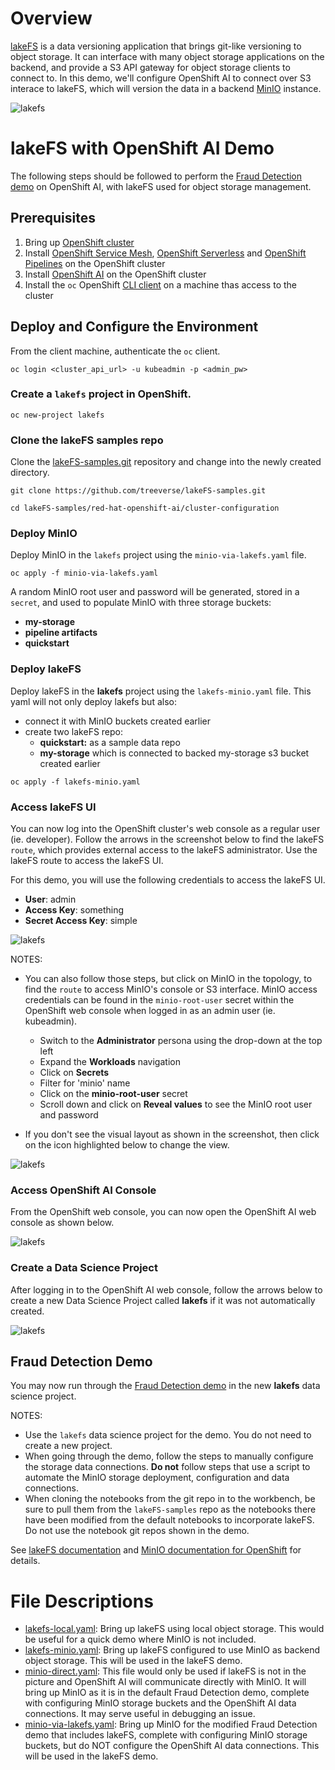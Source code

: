 # Overview

[lakeFS](https://lakefs.io/) is a data versioning application that brings git-like versioning to object storage. It can interface with many object storage applications on the backend, and provide a S3 API gateway for object storage clients to connect to. In this demo, we'll configure OpenShift AI to connect over S3 interace to lakeFS, which will version the data in a backend [MinIO](https://min.io/docs/minio/kubernetes/openshift/index.html) instance.

![lakefs](img/lakefsv3.png)

# lakeFS with OpenShift AI Demo

The following steps should be followed to perform the [Fraud Detection demo](https://docs.redhat.com/en/documentation/red_hat_openshift_ai_self-managed/2-latest/html/openshift_ai_tutorial_-_fraud_detection_example/index) on OpenShift AI, with lakeFS used for object storage management.

## Prerequisites

1. Bring up [OpenShift cluster](https://docs.redhat.com/en/documentation/openshift_container_platform/4.17#Install)
2. Install [OpenShift Service Mesh](https://docs.openshift.com/container-platform/4.16/service_mesh/v2x/installing-ossm.html#ossm-install-ossm-operator_installing-ossm), [OpenShift Serverless](https://docs.openshift.com/serverless/1.34/install/install-serverless-operator.html) and [OpenShift Pipelines](https://docs.openshift.com/pipelines/1.16/install_config/installing-pipelines.html) on the OpenShift cluster
3. Install [OpenShift AI](https://docs.redhat.com/en/documentation/red_hat_openshift_ai_self-managed/2.13/html/installing_and_uninstalling_openshift_ai_self-managed/index) on the OpenShift cluster
4. Install the `oc` OpenShift [CLI client](https://docs.openshift.com/container-platform/4.16/cli_reference/openshift_cli/getting-started-cli.html) on a machine thas access to the cluster

## Deploy and Configure the Environment
From the client machine, authenticate the `oc` client.

```
oc login <cluster_api_url> -u kubeadmin -p <admin_pw>
```

### Create a `lakefs` project in OpenShift.

```
oc new-project lakefs
```

### Clone the lakeFS samples repo
Clone the [lakeFS-samples.git](https://github.com/treeverse/lakeFS-samples.git) repository and change into the newly created directory.

```
git clone https://github.com/treeverse/lakeFS-samples.git

cd lakeFS-samples/red-hat-openshift-ai/cluster-configuration
```

### Deploy MinIO
Deploy MinIO in the `lakefs` project using the `minio-via-lakefs.yaml` file.

```
oc apply -f minio-via-lakefs.yaml
```
A random MinIO root user and password will be generated, stored in a `secret`, and used to populate MinIO with three storage buckets:
* **my-storage** 
* **pipeline artifacts**
* **quickstart**


### Deploy lakeFS
Deploy lakeFS in the **lakefs** project using the `lakefs-minio.yaml` file. This yaml will not only deploy lakefs but also:
* connect it with MinIO buckets created earlier
* create two lakeFS repo:
  * **quickstart:** as a sample data repo
  * **my-storage** which is connected to backed my-storage s3 bucket created earlier



```
oc apply -f lakefs-minio.yaml
```

### Access lakeFS UI
You can now log into the OpenShift cluster's web console as a regular user (ie. developer). Follow the arrows in the screenshot below to find the lakeFS `route`, which provides external access to the lakeFS administrator. Use the lakeFS route to access the lakeFS UI.

For this demo, you will use the following credentials to access the lakeFS UI.

* **User**: admin
* **Access Key**: something
* **Secret Access Key**: simple

![lakefs](img/lakefs-route.png)

NOTES:
- You can also follow those steps, but click on MinIO in the topology, to find the `route` to access MinIO's console or S3 interface. MinIO access credentials can be found in the `minio-root-user` secret within the OpenShift web console when logged in as an admin user (ie. kubeadmin).

  - Switch to the **Administrator** persona using the drop-down at the top left
  - Expand the **Workloads** navigation
  - Click on **Secrets**
  - Filter for 'minio' name
  - Click on the **minio-root-user** secret
  - Scroll down and click on **Reveal values** to see the MinIO root user and password

- If you don't see the visual layout as shown in the screenshot, then click on the icon highlighted below to change the view.

![lakefs](img/topology.png)

### Access OpenShift AI Console
From the OpenShift web console, you can now open the OpenShift AI web console as shown below.

![lakefs](img/oai-console.png)

### Create a Data Science Project
After logging in to the OpenShift AI web console, follow the arrows below to create a new Data Science Project called **lakefs** if it was not automatically created.

![lakefs](img/project.png)


## Fraud Detection Demo

You may now run through the [Fraud Detection demo](https://docs.redhat.com/en/documentation/red_hat_openshift_ai_self-managed/2-latest/html/openshift_ai_tutorial_-_fraud_detection_example/index) in the new **lakefs** data science project. 

NOTES: 
* Use the `lakefs` data science project for the demo. You do not need to create a new project.
* When going through the demo, follow the steps to manually configure the storage data connections. **Do not** follow steps that use a script to automate the MinIO storage deployment, configuration and data connections. 
* When cloning the notebooks from the git repo in to the workbench, be sure to pull them from the `lakeFS-samples` repo as the notebooks there have been modified from the default notebooks to incorporate lakeFS. Do not use the notebook git repos shown in the demo. 


See [lakeFS documentation](https://docs.lakefs.io/) and [MinIO documentation for OpenShift](https://min.io/docs/minio/kubernetes/openshift/index.html) for details.

# File Descriptions

- [lakefs-local.yaml](./lakefs-local.yaml): Bring up lakeFS using local object storage. This would be useful for a quick demo where MinIO is not included.
- [lakefs-minio.yaml](./lakefs-minio.yaml): Bring up lakeFS configured to use MinIO as backend object storage. This will be used in the lakeFS demo.
- [minio-direct.yaml](./minio-direct.yaml): This file would only be used if lakeFS is not in the picture and OpenShift AI will communicate directly with MinIO. It will bring up MinIO as it is in the default Fraud Detection demo, complete with configuring MinIO storage buckets and the OpenShift AI data connections. It may serve useful in debugging an issue.
- [minio-via-lakefs.yaml](./minio-via-lakefs.yaml): Bring up MinIO for the modified Fraud Detection demo that includes lakeFS, complete with configuring MinIO storage buckets, but do NOT configure the OpenShift AI data connections. This will be used in the lakeFS demo.
